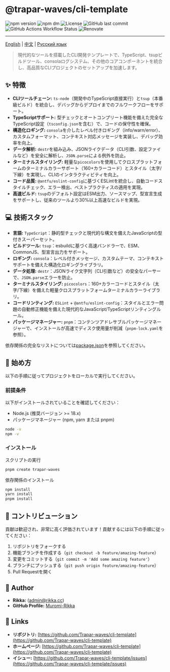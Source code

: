 # @trapar-waves/cli-template

![npm version](https://img.shields.io/npm/v/@trapar-waves/cli-template)
![npm dm](https://img.shields.io/npm/dm/@trapar-waves/cli-template)
![License](https://img.shields.io/github/license/Trapar-waves/cli-template)
![GitHub last commit](https://img.shields.io/github/last-commit/Trapar-waves/cli-template)
![GitHub Actions Workflow Status](https://img.shields.io/github/actions/workflow/status/Trapar-waves/cli-template/release.yml)
![Renovate](https://img.shields.io/badge/renovate-enabled-blue)

---

[English](../README.md) | [中文](/readme/README-CN.md) | [Русский язык](/readme/README-RU.md)

> 現代的なツールを搭載したCLI開発テンプレートで、TypeScript、tsupビルドツール、consolaログシステム、その他のコアコンポーネントを統合し、高品質なCLIプロジェクトのセットアップを加速します。

## ✨ 特徴

- **CLIツールチェーン:** `ts-node`（開発中のTypeScript直接実行）と`tsup`（本番級ビルド）を統合し、デバッグからデプロイまでのフルワークフローをサポート。
- **TypeScriptサポート:** 型チェックとオートコンプリート機能を備えた完全なTypeScript設定（`tsconfig.json`を含む）で、コードの保守性を確保。
- **構造化ロギング:** `consola`を介したレベル付きロギング（info/warn/error）、カスタムフォーマット、コンテキスト対応メッセージを実装し、デバッグ効率を向上。
- **データ解析:** `destr`を組み込み、JSONライクデータ（CLI引数、設定ファイルなど）を安全に解析し、`JSON.parse`による例外を防止。
- **ターミナルスタイリング:** 軽量な`picocolors`を使用してクロスプラットフォームのターミナルカラーサポート（160+カラーコード）とスタイル（太字/下線）を実現し、CLIのインタラクティビティを向上。
- **コード品質:** `@antfu/eslint-config`に基づくESLintを統合し、自動コードスタイルチェック、エラー検出、ベストプラクティスの適用を実現。
- **高速ビルド:** `tsup`のデフォルト設定はESM出力、ソースマップ、型宣言生成をサポートし、従来のツールより30%以上高速なビルドを実現。

## 💻 技術スタック

- **言語:** `TypeScript`：静的型チェックと現代的な構文を備えたJavaScriptの型付きスーパーセット。
- **ビルドツール:** `tsup`：esbuildに基づく高速バンドラーで、ESM、CommonJS、型宣言出力をサポート。
- **ロギング:** `consola`：レベル付きメッセージ、カスタムテーマ、コンテキストサポートを備えた構造化ロギングライブラリ。
- **データ処理:** `destr`：JSONライク文字列（CLI引数など）の安全なパーサーで、`JSON.parse`エラーを防止。
- **ターミナルスタイリング:** `picocolors`：160+カラーコードとスタイル（太字/下線）を備えた軽量クロスプラットフォームターミナルカラーライブラリ。
- **コードリンティング:** `ESLint` + `@antfu/eslint-config`：スタイルとエラー問題の自動修正機能を備えた現代的なJavaScript/TypeScriptリンティングルール。
- **パッケージマネージャー:** `pnpm`：コンテンツアドレサブルパッケージマネージャーで、インストールが高速でディスク使用量が削減（`pnpm-lock.yaml`を参照）。

依存関係の完全なリストについては[package.json](package.json)を参照してください。

## 🚀 始め方

以下の手順に従ってプロジェクトをローカルで実行してください。

### 前提条件

以下がインストールされていることを確認してください：

- Node.js (推奨バージョン >= 18.x)
- パッケージマネージャー (npm, yarn または pnpm)

```bash
node -v
npm -v
```

### インストール

スクリプトの実行

```bash
pnpm create trapar-waves
```

依存関係のインストール

```bash
npm install
yarn install
pnpm install
```

## 🤝 コントリビューション

貢献は歓迎され、非常に高く評価されています！貢献するには以下の手順に従ってください：

1. リポジトリをフォークする
2. 機能ブランチを作成する（`git checkout -b feature/amazing-feature`）
3. 変更をコミットする（`git commit -m 'Add some amazing feature'`）
4. ブランチにプッシュする（`git push origin feature/amazing-feature`）
5. Pull Requestを開く

## 👤 Author

- **Rikka:** (admin@rikka.cc)
- **GitHub Profile:** [Muromi-Rikka](https://github.com/Muromi-Rikka)

## 🔗 Links

- **リポジトリ:** [https://github.com/Trapar-waves/cli-template](https://github.com/Trapar-waves/cli-template)
- **ホームページ:** [https://github.com/Trapar-waves/cli-template](https://github.com/Trapar-waves/cli-template)
- **イシュー:** [https://github.com/Trapar-waves/cli-template/issues](https://github.com/Trapar-waves/cli-template/issues)
